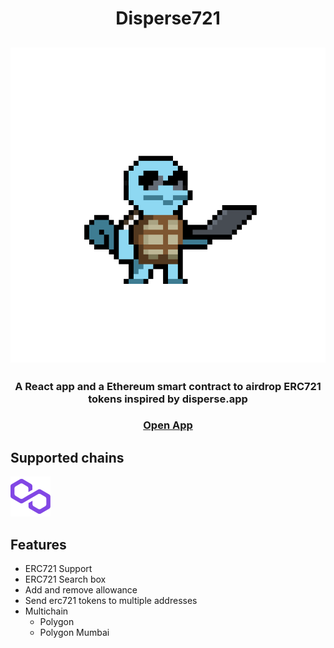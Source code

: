 <h1 align="center"> Disperse721</h1>

<h2 align="center">
    <img alt="squirtle" src="https://raw.githubusercontent.com/ismaventuras/Disperse721/master/client/public/ishy-laptop.gif" width=512/>
</h2>

<h3 align="center">
  A React app and a Ethereum smart contract to airdrop ERC721 tokens inspired by disperse.app
</h3>
<h3 align="center">
    <a href="https://ismaventuras.github.io/Disperse721/" target="_blank">Open App</a>
</h3>

## Supported chains

<img alt="squirtle" src="https://raw.githubusercontent.com/ismaventuras/Disperse721/master/client/public/polygon.png" width=64 height=64/>

<img>

## Features

- ERC721 Support
- ERC721 Search box
- Add and remove allowance
- Send erc721 tokens to multiple addresses
- Multichain
  - Polygon
  - Polygon Mumbai
